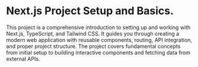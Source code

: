 # Next.js Project Setup and Basics.

This project is a comprehensive introduction to setting up and working with Next.js, 
TypeScript, and Tailwind CSS. It guides you through creating a modern web 
application with reusable components, routing, API integration, 
and proper project structure. The project covers fundamental 
concepts from initial setup to building interactive components and fetching 
data from external APIs.
